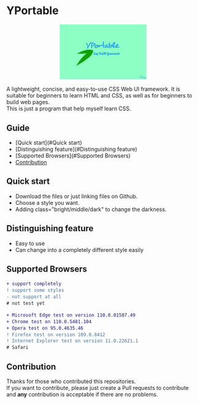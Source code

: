 # YPortable
  <p align="center">
      <img width="45%" src="https://github.com/1234567Yang/YPortable/blob/main/images/logo.jpg?raw=true">
  </p>
A lightweight, concise, and easy-to-use CSS Web UI framework. It is suitable for beginners to learn HTML and CSS, as well as for beginners to build web pages.
<br>
This is just a program that help myself learn CSS.

## Guide
- [Quick start](#Quick start)
- [Distinguishing feature](#Distinguishing feature)
- [Supported Browsers](#Supported Browsers)
- [Contribution](#Contribution)

## Quick start

- Download the files or just linking files on Github.
- Choose a style you want.
- Adding class="bright/middle/dark" to change the darkness.

## Distinguishing feature

- Easy to use
- Can change into a completely different style easily

## Supported Browsers

```diff
+ support completely
! support some styles
- not support at all
# not test yet
```

```diff
+ Microsoft Edge test on version 110.0.01587.49
+ Chrome test on 110.0.5481.104
+ Opera test on 95.0.4635.46
! Firefox test on version 109.0.8412
! Internet Explorer test on version 11.0.22621.1
# Safari
```

## Contribution
Thanks for those who contributed this repositories.
<br>
If you want to contribute, please just create a Pull requests to contribute and **any** contribution is acceptable if there are no problems.
